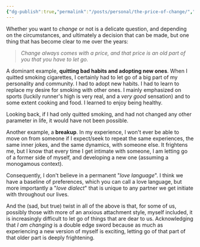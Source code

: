 ```yaml
---
{"dg-publish":true,"permalink":"/posts/personal/the-price-of-change/","created":"2024-03-23T21:03:04.285+00:00","updated":"2024-03-23T21:22:47.743+00:00"}
---
```


Whether you want to *change* or not is a delicate question, and depending on the circumstances, and ultimately a decision that can be made, but one thing that has become clear to me over the years: 

> *Change always comes with a price, and that price is an old part of you that you have to let go.*

A dominant example, **quitting bad habits and adopting new ones**. When I quitted smoking cigarettes, I certainly had to let go of a big part of my personality and community. I had to adopt new habits. I had to learn to replace my desire for smoking with other ones. I mainly emphasized on sports (luckily runner's high is very real, and a *very good* sensation) and to some extent cooking and food. I learned to enjoy being healthy. 

Looking back, if I had only quitted smoking, and had not changed any other parameter in life, it would have not been possible.

Another example, a **breakup**. In my experience, I won't ever be able to move on from someone if I expect/seek to repeat the same experiences, the same inner jokes, and the same dynamics, with someone else. It frightens me, but I know that every time I get intimate with someone, I am letting go of a former side of myself, and developing a new one (assuming a monogamous context).  

Consequently, I don't believe in a permanent "*love language*". I think we have a baseline of preferences, which you can call a love language, but more importantly a "*love dialect*" that is unique to any partner we get initiate with throughout our lives.  

And the (sad, but true) twist in all of the above is that, for some of us, possibly those with more of an anxious attachment style, myself included, it is increasingly difficult to let go of things that are dear to us. Acknowledging that *I am changing* is a double edge sword because as much as experiencing a new version of myself is exciting, letting go of that part of that older part is deeply frightening.  
